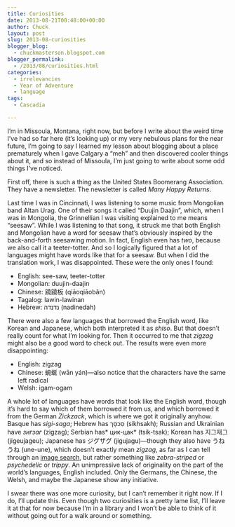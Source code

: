 ```yaml
---
title: Curiosities
date: 2013-08-21T00:48:00+00:00
author: Chuck
layout: post
slug: 2013-08-curiosities
blogger_blog:
  - chuckmasterson.blogspot.com
blogger_permalink:
  - /2013/08/curiosities.html
categories:
  - irrelevancies
  - Year of Adventure
  - language
tags:
  - Cascadia

---
```


I’m in Missoula, Montana, right now, but before I write about the weird
time I’ve had so far here (it’s looking up) or my very nebulous
plans for the near future, I’m going to say I learned my lesson about
blogging about a place prematurely when I gave Calgary a “meh” and
then discovered cooler things about it, and so instead of Missoula, I’m
just going to write about some odd things I’ve noticed.


First off, there is such a thing as the United States Boomerang Association.
They have a newsletter. The newsletter is called *Many Happy Returns*.


Last time I was in Cincinnati, I was listening to some music from Mongolian
band Altan Urag. One of their songs it called “Duujin Daajin”,
which, when I was in Mongolia, the Grinnellian I was visiting explained to me
means “seesaw”. While I was listening to that song, it struck me
that both English and Mongolian have a word for seesaw that’s obviously
inspired by the back-and-forth seesawing motion. In fact, English even has
*two*, because we also call it a teeter-totter. And so I logically figured that
a lot of languages might have words like that for a seesaw. But when I did the
translation work, I was disappointed. These were the only ones I found:

* English: see-saw, teeter-totter
* Mongolian: duujin-daajin
* Chinese: 蹺蹺板 (qiāoqiāobǎn)
* Tagalog: lawin-lawinan
* Hebrew: נדנדה (nadinedah)

There were also a few languages that borrowed the English word, like Korean and
Japanese, which both interpreted it as *shiso*. But that doesn’t really
count for what I’m looking for. Then it occurred to me that
*zigzag* might also be a good word to check out. The results were even
more disappointing:

* English: zigzag
* Chinese: 蜿蜒 (wān yán)—also notice that the characters have the same
  left radical
* Welsh: igam-ogam

A whole lot of languages have words that look like the English word, though
it’s hard to say which of them borrowed it from us, and which borrowed it
from the German *Zickzack*, which is where we got it originally anyhow. Basque
has *sigi-saga*; Hebrew has סִכסָך (sikhsakh); Russian and Ukrainian have
*зигзаг* (zigzag); Serbian has* цик-цак* (tsik-tsak); Korean has 지그재그
(jigeujageu); Japanese has ジグザグ (jigujagu)—though they also
have うねうね (une-une), which doesn’t exactly mean *zigzag*, as far
as I can tell through an [image
search][zz],
but rather something like *zebra-striped* or *psychedelic* or
*trippy*. An unimpressive lack of originality on the part of the world’s
languages, English included. Only the Germans, the Chinese, the Welsh, and
maybe the Japanese show any initiative.

I swear there was one more curiosity, but I can’t remember it right
now. If I do, I’ll update this. Even though two curiosities is a pretty
lame list, I’ll leave it at that for now because I’m in a library
and I won’t be able to think of it without going out for a walk around or
something.  

[zz]: https://www.google.com/search?q=%E3%81%86%E3%81%AD%E3%81%86%E3%81%AD&rlz=1C1GGGE_enUS428US550&um=1&ie=UTF-8&hl=en&tbm=isch&source=og&sa=N&tab=wi&ei=UxMUUqmYLOfziQLVyYCwBw&biw=1689&bih=838&sei=WBMUUpwpyIqIAs6AgbgB
